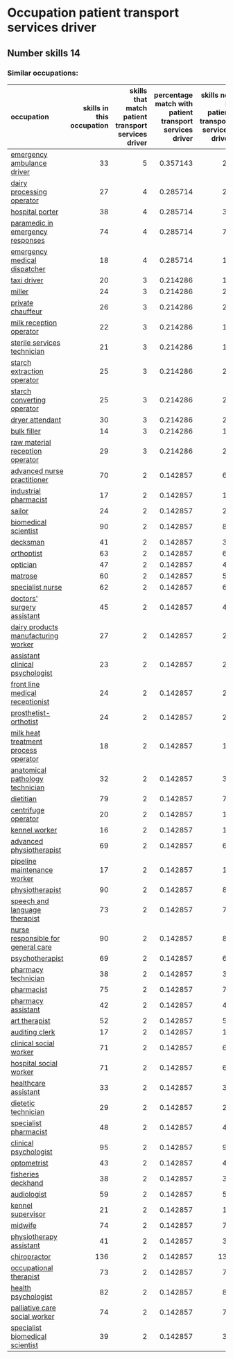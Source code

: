 # Occupation patient transport services driver
## Number skills 14
### Similar occupations:
| occupation                                                                      |   skills in this occupation |   skills that match patient transport services driver |   percentage match with patient transport services driver |   skills not in patient transport services driver |
|:--------------------------------------------------------------------------------|----------------------------:|------------------------------------------------------:|----------------------------------------------------------:|--------------------------------------------------:|
| [emergency ambulance driver](emergency_ambulance_driver.md)                     |                          33 |                                                     5 |                                                  0.357143 |                                                28 |
| [dairy processing operator](dairy_processing_operator.md)                       |                          27 |                                                     4 |                                                  0.285714 |                                                23 |
| [hospital porter](hospital_porter.md)                                           |                          38 |                                                     4 |                                                  0.285714 |                                                34 |
| [paramedic in emergency responses](paramedic_in_emergency_responses.md)         |                          74 |                                                     4 |                                                  0.285714 |                                                70 |
| [emergency medical dispatcher](emergency_medical_dispatcher.md)                 |                          18 |                                                     4 |                                                  0.285714 |                                                14 |
| [taxi driver](taxi_driver.md)                                                   |                          20 |                                                     3 |                                                  0.214286 |                                                17 |
| [miller](miller.md)                                                             |                          24 |                                                     3 |                                                  0.214286 |                                                21 |
| [private chauffeur](private_chauffeur.md)                                       |                          26 |                                                     3 |                                                  0.214286 |                                                23 |
| [milk reception operator](milk_reception_operator.md)                           |                          22 |                                                     3 |                                                  0.214286 |                                                19 |
| [sterile services technician](sterile_services_technician.md)                   |                          21 |                                                     3 |                                                  0.214286 |                                                18 |
| [starch extraction operator](starch_extraction_operator.md)                     |                          25 |                                                     3 |                                                  0.214286 |                                                22 |
| [starch converting operator](starch_converting_operator.md)                     |                          25 |                                                     3 |                                                  0.214286 |                                                22 |
| [dryer attendant](dryer_attendant.md)                                           |                          30 |                                                     3 |                                                  0.214286 |                                                27 |
| [bulk filler](bulk_filler.md)                                                   |                          14 |                                                     3 |                                                  0.214286 |                                                11 |
| [raw material reception operator](raw_material_reception_operator.md)           |                          29 |                                                     3 |                                                  0.214286 |                                                26 |
| [advanced nurse practitioner](advanced_nurse_practitioner.md)                   |                          70 |                                                     2 |                                                  0.142857 |                                                68 |
| [industrial pharmacist](industrial_pharmacist.md)                               |                          17 |                                                     2 |                                                  0.142857 |                                                15 |
| [sailor](sailor.md)                                                             |                          24 |                                                     2 |                                                  0.142857 |                                                22 |
| [biomedical scientist](biomedical_scientist.md)                                 |                          90 |                                                     2 |                                                  0.142857 |                                                88 |
| [decksman](decksman.md)                                                         |                          41 |                                                     2 |                                                  0.142857 |                                                39 |
| [orthoptist](orthoptist.md)                                                     |                          63 |                                                     2 |                                                  0.142857 |                                                61 |
| [optician](optician.md)                                                         |                          47 |                                                     2 |                                                  0.142857 |                                                45 |
| [matrose](matrose.md)                                                           |                          60 |                                                     2 |                                                  0.142857 |                                                58 |
| [specialist nurse](specialist_nurse.md)                                         |                          62 |                                                     2 |                                                  0.142857 |                                                60 |
| [doctors' surgery assistant](doctors'_surgery_assistant.md)                     |                          45 |                                                     2 |                                                  0.142857 |                                                43 |
| [dairy products manufacturing worker](dairy_products_manufacturing_worker.md)   |                          27 |                                                     2 |                                                  0.142857 |                                                25 |
| [assistant clinical psychologist](assistant_clinical_psychologist.md)           |                          23 |                                                     2 |                                                  0.142857 |                                                21 |
| [front line medical receptionist](front_line_medical_receptionist.md)           |                          24 |                                                     2 |                                                  0.142857 |                                                22 |
| [prosthetist-orthotist](prosthetist-orthotist.md)                               |                          24 |                                                     2 |                                                  0.142857 |                                                22 |
| [milk heat treatment process operator](milk_heat_treatment_process_operator.md) |                          18 |                                                     2 |                                                  0.142857 |                                                16 |
| [anatomical pathology technician](anatomical_pathology_technician.md)           |                          32 |                                                     2 |                                                  0.142857 |                                                30 |
| [dietitian](dietitian.md)                                                       |                          79 |                                                     2 |                                                  0.142857 |                                                77 |
| [centrifuge operator](centrifuge_operator.md)                                   |                          20 |                                                     2 |                                                  0.142857 |                                                18 |
| [kennel worker](kennel_worker.md)                                               |                          16 |                                                     2 |                                                  0.142857 |                                                14 |
| [advanced physiotherapist](advanced_physiotherapist.md)                         |                          69 |                                                     2 |                                                  0.142857 |                                                67 |
| [pipeline maintenance worker](pipeline_maintenance_worker.md)                   |                          17 |                                                     2 |                                                  0.142857 |                                                15 |
| [physiotherapist](physiotherapist.md)                                           |                          90 |                                                     2 |                                                  0.142857 |                                                88 |
| [speech and language therapist](speech_and_language_therapist.md)               |                          73 |                                                     2 |                                                  0.142857 |                                                71 |
| [nurse responsible for general care](nurse_responsible_for_general_care.md)     |                          90 |                                                     2 |                                                  0.142857 |                                                88 |
| [psychotherapist](psychotherapist.md)                                           |                          69 |                                                     2 |                                                  0.142857 |                                                67 |
| [pharmacy technician](pharmacy_technician.md)                                   |                          38 |                                                     2 |                                                  0.142857 |                                                36 |
| [pharmacist](pharmacist.md)                                                     |                          75 |                                                     2 |                                                  0.142857 |                                                73 |
| [pharmacy assistant](pharmacy_assistant.md)                                     |                          42 |                                                     2 |                                                  0.142857 |                                                40 |
| [art therapist](art_therapist.md)                                               |                          52 |                                                     2 |                                                  0.142857 |                                                50 |
| [auditing clerk](auditing_clerk.md)                                             |                          17 |                                                     2 |                                                  0.142857 |                                                15 |
| [clinical social worker](clinical_social_worker.md)                             |                          71 |                                                     2 |                                                  0.142857 |                                                69 |
| [hospital social worker](hospital_social_worker.md)                             |                          71 |                                                     2 |                                                  0.142857 |                                                69 |
| [healthcare assistant](healthcare_assistant.md)                                 |                          33 |                                                     2 |                                                  0.142857 |                                                31 |
| [dietetic technician](dietetic_technician.md)                                   |                          29 |                                                     2 |                                                  0.142857 |                                                27 |
| [specialist pharmacist](specialist_pharmacist.md)                               |                          48 |                                                     2 |                                                  0.142857 |                                                46 |
| [clinical psychologist](clinical_psychologist.md)                               |                          95 |                                                     2 |                                                  0.142857 |                                                93 |
| [optometrist](optometrist.md)                                                   |                          43 |                                                     2 |                                                  0.142857 |                                                41 |
| [fisheries deckhand](fisheries_deckhand.md)                                     |                          38 |                                                     2 |                                                  0.142857 |                                                36 |
| [audiologist](audiologist.md)                                                   |                          59 |                                                     2 |                                                  0.142857 |                                                57 |
| [kennel supervisor](kennel_supervisor.md)                                       |                          21 |                                                     2 |                                                  0.142857 |                                                19 |
| [midwife](midwife.md)                                                           |                          74 |                                                     2 |                                                  0.142857 |                                                72 |
| [physiotherapy assistant](physiotherapy_assistant.md)                           |                          41 |                                                     2 |                                                  0.142857 |                                                39 |
| [chiropractor](chiropractor.md)                                                 |                         136 |                                                     2 |                                                  0.142857 |                                               134 |
| [occupational therapist](occupational_therapist.md)                             |                          73 |                                                     2 |                                                  0.142857 |                                                71 |
| [health psychologist](health_psychologist.md)                                   |                          82 |                                                     2 |                                                  0.142857 |                                                80 |
| [palliative care social worker](palliative_care_social_worker.md)               |                          74 |                                                     2 |                                                  0.142857 |                                                72 |
| [specialist biomedical scientist](specialist_biomedical_scientist.md)           |                          39 |                                                     2 |                                                  0.142857 |                                                37 |
